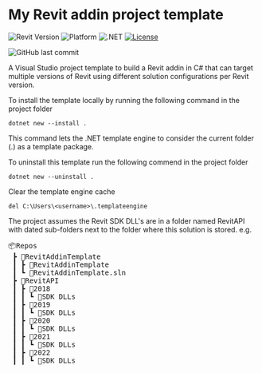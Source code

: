 ﻿# My Revit addin project template

![Revit Version](https://img.shields.io/badge/Revit%20Version-2018_--_2022-blue.svg)
![Platform](https://img.shields.io/badge/Platform-Windows-blue.svg)
![.NET](https://img.shields.io/badge/.NET-4.6.1_--_4.8-blue.svg)
[![License](http://img.shields.io/:License-MIT-blue.svg)](http://opensource.org/licenses/MIT)

![GitHub last commit](https://img.shields.io/github/last-commit/russgreen/RevitAddinTemplate)

A Visual Studio project template to build a Revit addin in C# that can target multiple versions of Revit using different solution configurations per Revit version.

To install the template locally by running the following command in the project folder

`dotnet new --install .`

This command lets the .NET template engine to consider the current folder (.) as a template package.

To uninstall this template run the following commend in the project folder

`dotnet new --uninstall .`

Clear the template engine cache 

`del C:\Users\<username>\.templateengine`

The project assumes the Revit SDK DLL's are in a folder named RevitAPI with dated sub-folders next to the folder where this solution is stored. e.g.
<pre>
📦Repos
 ┣ 📂RevitAddinTemplate
 ┃ ┣ 📂RevitAddinTemplate
 ┃ ┗ 📜RevitAddinTemplate.sln
 ┣ 📂RevitAPI
 ┃ ┣ 📂2018
 ┃ ┃ ┗ 📜SDK DLLs
 ┃ ┣ 📂2019
 ┃ ┃ ┗ 📜SDK DLLs
 ┃ ┣ 📂2020
 ┃ ┃ ┗ 📜SDK DLLs
 ┃ ┣ 📂2021
 ┃ ┃ ┗ 📜SDK DLLs
 ┃ ┣ 📂2022
 ┃ ┃ ┗ 📜SDK DLLs
 </pre>